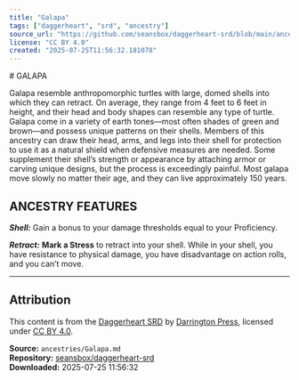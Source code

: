 ```yaml
---
title: "Galapa"
tags: ["daggerheart", "srd", "ancestry"]
source_url: "https://github.com/seansbox/daggerheart-srd/blob/main/ancestries/Galapa.md"
license: "CC BY 4.0"
created: "2025-07-25T11:56:32.181078"
---
```


﻿# GALAPA

Galapa resemble anthropomorphic turtles with large, domed shells into which they can retract. On average, they range from 4 feet to 6 feet in height, and their head and body shapes can resemble any type of turtle. Galapa come in a variety of earth tones—most often shades of green and brown—and possess unique patterns on their shells. Members of this ancestry can draw their head, arms, and legs into their shell for protection to use it as a natural shield when defensive measures are needed. Some supplement their shell’s strength or appearance by attaching armor or carving unique designs, but the process is exceedingly painful. Most galapa move slowly no matter their age, and they can live approximately 150 years.

## ANCESTRY FEATURES

***Shell:*** Gain a bonus to your damage thresholds equal to your Proficiency.

***Retract:*** **Mark a Stress** to retract into your shell. While in your shell, you have resistance to physical damage, you have disadvantage on action rolls, and you can’t move.

---

## Attribution

This content is from the [Daggerheart SRD](https://github.com/seansbox/daggerheart-srd/blob/main/ancestries/Galapa.md) by [Darrington Press](https://darringtonpress.com/), licensed under [CC BY 4.0](https://creativecommons.org/licenses/by/4.0/).

**Source:** `ancestries/Galapa.md`  
**Repository:** [seansbox/daggerheart-srd](https://github.com/seansbox/daggerheart-srd)  
**Downloaded:** 2025-07-25 11:56:32

